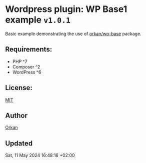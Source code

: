 # Wordpress plugin: WP Base1 example `v1.0.1`
Basic example demonstrating the use of [orkan/wp-base](https://github.com/orkan/wp-base) package.

## Requirements:
- PHP ^7
- Composer ^2
- WordPress ^6

## License:
[MIT](https://github.com/orkan/wp-base/LICENCE)

## Author
[Orkan](https://github.com/orkan)

## Updated
Sat, 11 May 2024 16:48:16 +02:00
